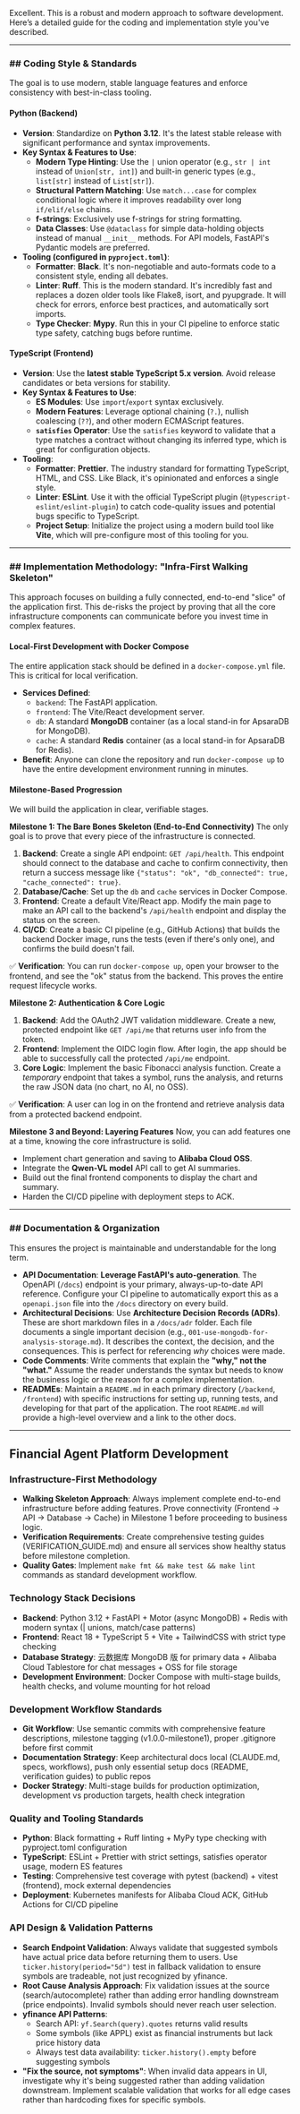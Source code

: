 Excellent. This is a robust and modern approach to software development. Here’s a detailed guide for the coding and implementation style you've described.

---

### ## Coding Style & Standards

The goal is to use modern, stable language features and enforce consistency with best-in-class tooling.

#### **Python (Backend)**

* **Version**: Standardize on **Python 3.12**. It's the latest stable release with significant performance and syntax improvements.
* **Key Syntax & Features to Use**:
    * **Modern Type Hinting**: Use the `|` union operator (e.g., `str | int` instead of `Union[str, int]`) and built-in generic types (e.g., `list[str]` instead of `List[str]`).
    * **Structural Pattern Matching**: Use `match...case` for complex conditional logic where it improves readability over long `if/elif/else` chains.
    * **f-strings**: Exclusively use f-strings for string formatting.
    * **Data Classes**: Use `@dataclass` for simple data-holding objects instead of manual `__init__` methods. For API models, FastAPI's Pydantic models are preferred.
* **Tooling (configured in `pyproject.toml`)**:
    * **Formatter**: **Black**. It's non-negotiable and auto-formats code to a consistent style, ending all debates.
    * **Linter**: **Ruff**. This is the modern standard. It's incredibly fast and replaces a dozen older tools like Flake8, isort, and pyupgrade. It will check for errors, enforce best practices, and automatically sort imports.
    * **Type Checker**: **Mypy**. Run this in your CI pipeline to enforce static type safety, catching bugs before runtime.

#### **TypeScript (Frontend)**

* **Version**: Use the **latest stable TypeScript 5.x version**. Avoid release candidates or beta versions for stability.
* **Key Syntax & Features to Use**:
    * **ES Modules**: Use `import`/`export` syntax exclusively.
    * **Modern Features**: Leverage optional chaining (`?.`), nullish coalescing (`??`), and other modern ECMAScript features.
    * **`satisfies` Operator**: Use the `satisfies` keyword to validate that a type matches a contract without changing its inferred type, which is great for configuration objects.
* **Tooling**:
    * **Formatter**: **Prettier**. The industry standard for formatting TypeScript, HTML, and CSS. Like Black, it's opinionated and enforces a single style.
    * **Linter**: **ESLint**. Use it with the official TypeScript plugin (`@typescript-eslint/eslint-plugin`) to catch code-quality issues and potential bugs specific to TypeScript.
    * **Project Setup**: Initialize the project using a modern build tool like **Vite**, which will pre-configure most of this tooling for you.

---

### ## Implementation Methodology: "Infra-First Walking Skeleton"

This approach focuses on building a fully connected, end-to-end "slice" of the application first. This de-risks the project by proving that all the core infrastructure components can communicate before you invest time in complex features.

#### **Local-First Development with Docker Compose**

The entire application stack should be defined in a `docker-compose.yml` file. This is critical for local verification.

* **Services Defined**:
    * `backend`: The FastAPI application.
    * `frontend`: The Vite/React development server.
    * `db`: A standard **MongoDB** container (as a local stand-in for ApsaraDB for MongoDB).
    * `cache`: A standard **Redis** container (as a local stand-in for ApsaraDB for Redis).
* **Benefit**: Anyone can clone the repository and run `docker-compose up` to have the entire development environment running in minutes.

#### **Milestone-Based Progression**

We will build the application in clear, verifiable stages.

**Milestone 1: The Bare Bones Skeleton (End-to-End Connectivity)**
The only goal is to prove that every piece of the infrastructure is connected.
1.  **Backend**: Create a single API endpoint: `GET /api/health`. This endpoint should connect to the database and cache to confirm connectivity, then return a success message like `{"status": "ok", "db_connected": true, "cache_connected": true}`.
2.  **Database/Cache**: Set up the `db` and `cache` services in Docker Compose.
3.  **Frontend**: Create a default Vite/React app. Modify the main page to make an API call to the backend's `/api/health` endpoint and display the status on the screen.
4.  **CI/CD**: Create a basic CI pipeline (e.g., GitHub Actions) that builds the backend Docker image, runs the tests (even if there's only one), and confirms the build doesn't fail.

✅ **Verification**: You can run `docker-compose up`, open your browser to the frontend, and see the "ok" status from the backend. This proves the entire request lifecycle works.

**Milestone 2: Authentication & Core Logic**
1.  **Backend**: Add the OAuth2 JWT validation middleware. Create a new, protected endpoint like `GET /api/me` that returns user info from the token.
2.  **Frontend**: Implement the OIDC login flow. After login, the app should be able to successfully call the protected `/api/me` endpoint.
3.  **Core Logic**: Implement the basic Fibonacci analysis function. Create a *temporary* endpoint that takes a symbol, runs the analysis, and returns the raw JSON data (no chart, no AI, no OSS).

✅ **Verification**: A user can log in on the frontend and retrieve analysis data from a protected backend endpoint.

**Milestone 3 and Beyond: Layering Features**
Now, you can add features one at a time, knowing the core infrastructure is solid.
* Implement chart generation and saving to **Alibaba Cloud OSS**.
* Integrate the **Qwen-VL model** API call to get AI summaries.
* Build out the final frontend components to display the chart and summary.
* Harden the CI/CD pipeline with deployment steps to ACK.

---

### ## Documentation & Organization

This ensures the project is maintainable and understandable for the long term.

* **API Documentation**: **Leverage FastAPI's auto-generation**. The OpenAPI (`/docs`) endpoint is your primary, always-up-to-date API reference. Configure your CI pipeline to automatically export this as a `openapi.json` file into the `/docs` directory on every build.
* **Architectural Decisions**: Use **Architecture Decision Records (ADRs)**. These are short markdown files in a `/docs/adr` folder. Each file documents a single important decision (e.g., `001-use-mongodb-for-analysis-storage.md`). It describes the context, the decision, and the consequences. This is perfect for referencing *why* choices were made.
* **Code Comments**: Write comments that explain the **"why," not the "what."** Assume the reader understands the syntax but needs to know the business logic or the reason for a complex implementation.
* **READMEs**: Maintain a `README.md` in each primary directory (`/backend`, `/frontend`) with specific instructions for setting up, running tests, and developing for that part of the application. The root `README.md` will provide a high-level overview and a link to the other docs.

---

## Financial Agent Platform Development

### Infrastructure-First Methodology
* **Walking Skeleton Approach**: Always implement complete end-to-end infrastructure before adding features. Prove connectivity (Frontend → API → Database → Cache) in Milestone 1 before proceeding to business logic.
* **Verification Requirements**: Create comprehensive testing guides (VERIFICATION_GUIDE.md) and ensure all services show healthy status before milestone completion.
* **Quality Gates**: Implement `make fmt && make test && make lint` commands as standard development workflow.

### Technology Stack Decisions
* **Backend**: Python 3.12 + FastAPI + Motor (async MongoDB) + Redis with modern syntax (| unions, match/case patterns)
* **Frontend**: React 18 + TypeScript 5 + Vite + TailwindCSS with strict type checking
* **Database Strategy**: 云数据库 MongoDB 版 for primary data + Alibaba Cloud Tablestore for chat messages + OSS for file storage
* **Development Environment**: Docker Compose with multi-stage builds, health checks, and volume mounting for hot reload

### Development Workflow Standards
* **Git Workflow**: Use semantic commits with comprehensive feature descriptions, milestone tagging (v1.0.0-milestone1), proper .gitignore before first commit
* **Documentation Strategy**: Keep architectural docs local (CLAUDE.md, specs, workflows), push only essential setup docs (README, verification guides) to public repos
* **Docker Strategy**: Multi-stage builds for production optimization, development vs production targets, health check integration

### Quality and Tooling Standards
* **Python**: Black formatting + Ruff linting + MyPy type checking with pyproject.toml configuration
* **TypeScript**: ESLint + Prettier with strict settings, satisfies operator usage, modern ES features
* **Testing**: Comprehensive test coverage with pytest (backend) + vitest (frontend), mock external dependencies
* **Deployment**: Kubernetes manifests for Alibaba Cloud ACK, GitHub Actions for CI/CD pipeline

### API Design & Validation Patterns
* **Search Endpoint Validation**: Always validate that suggested symbols have actual price data before returning them to users. Use `ticker.history(period="5d")` test in fallback validation to ensure symbols are tradeable, not just recognized by yfinance.
* **Root Cause Analysis Approach**: Fix validation issues at the source (search/autocomplete) rather than adding error handling downstream (price endpoints). Invalid symbols should never reach user selection.
* **yfinance API Patterns**:
  - Search API: `yf.Search(query).quotes` returns valid results
  - Some symbols (like APPL) exist as financial instruments but lack price history data
  - Always test data availability: `ticker.history().empty` before suggesting symbols
* **"Fix the source, not symptoms"**: When invalid data appears in UI, investigate why it's being suggested rather than adding validation downstream. Implement scalable validation that works for all edge cases rather than hardcoding fixes for specific symbols.